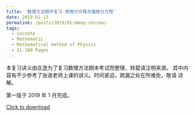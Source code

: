 ```yaml
---
title: '数理方法期中复习-常微分方程与偏微分方程'
date: 2019-01-13
permalink: /posts/2019/01/mmop-review/
tags:
  - Lecnote
  - Mathematic
  - Mathematical method of Physics
  - 31-100 Pages
---
```


本复习讲义由庄逸为了复习数理方法期末考试而整理，转载请注明来源。
其中内容有不少参考了张波老师上课的讲义。时间紧迫，疏漏之处在所难免，敬请
谅解。

第一版于 2019 年 1 月完成。

[Click to download](/files/lecnote/rommop-2.pdf)

